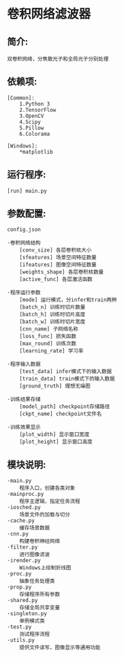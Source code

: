 # 卷积网络滤波器

## 简介:

    双卷积网络，分焦散光子和全局光子分别处理

## 依赖项:

    [Common]:
        1.Python 3
        2.TensorFlow
        3.OpenCV
        4.Scipy
        5.Pillow
        6.Colorama

    [Windows]:
        *matplotlib

## 运行程序:

    [run] main.py

## 参数配置:

    config.json

    ·卷积网络结构
        [conv_size] 各层卷积核大小
        [sfeatures] 场景空间特征数量
        [ifeatures] 图像空间特征数量
        [weights_shape] 各层卷积核数量
        [active_func] 各层激活函数

    ·程序运行参数
        [mode] 运行模式，分infer和train两种
        [batch_n] 训练时切片数量
        [batch_h] 训练时切片高度
        [batch_w] 训练时切片宽度
        [cnn_name] 子网络名称
        [loss_func] 损失函数
        [max_round] 训练次数
        [learning_rate] 学习率

    ·程序输入数据
        [test_data] infer模式下的输入数据
        [train_data] train模式下的输入数据
        [ground_truth] 理想无噪图

    ·训练结果存储
        [model_path] checkpoint存储路径
        [ckpt_name] checkpoint文件名

    ·训练效果显示
        [plot_width] 显示窗口宽度
        [plot_height] 显示窗口高度

## 模块说明:

	·main.py
		程序入口，创建各类对象
	·mainproc.py
		程序主逻辑，指定任务流程
	·iosched.py
		场景文件的加载与切分
	·cache.py
		缓存场景数据
	·cnn.py
		构建卷积神经网络
	·filter.py
		进行图像滤波
	·irender.py
		Windows上绘制折线图
	·proc.py
		抽象任务处理类
	·prop.py
		存储程序所有参数
	·shared.py
		存储全局共享变量
	·singleton.py
		单例模式类
	·test.py
		测试程序流程
	·utils.py
		提供文件读写，图像显示等通用功能
